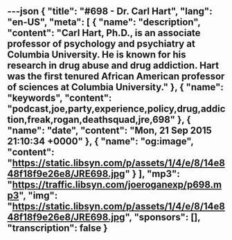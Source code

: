 ---json
{
  "title": "#698 - Dr. Carl Hart",
  "lang": "en-US",
  "meta": [
    {
      "name": "description",
      "content": "Carl Hart, Ph.D., is an associate professor of psychology and psychiatry at Columbia University. He is known for his research in drug abuse and drug addiction. Hart was the first tenured African American professor of sciences at Columbia University."
    },
    {
      "name": "keywords",
      "content": "podcast,joe,party,experience,policy,drug,addiction,freak,rogan,deathsquad,jre,698"
    },
    {
      "name": "date",
      "content": "Mon, 21 Sep 2015 21:10:34 +0000"
    },
    {
      "name": "og:image",
      "content": "https://static.libsyn.com/p/assets/1/4/e/8/14e848f18f9e26e8/JRE698.jpg"
    }
  ],
  "mp3": "https://traffic.libsyn.com/joeroganexp/p698.mp3",
  "img": "https://static.libsyn.com/p/assets/1/4/e/8/14e848f18f9e26e8/JRE698.jpg",
  "sponsors": [],
  "transcription": false
}
---
<episode-header />

<timemark seconds="0" />

<transcribe-call-to-action />

<episode-footer />